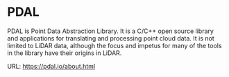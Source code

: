 # PDAL

PDAL is Point Data Abstraction Library. It is a C/C++ open source library and
applications for translating and processing point cloud data. It is not limited
to LiDAR data, although the focus and impetus for many of the tools in the
library have their origins in LiDAR.

URL: https://pdal.io/about.html
